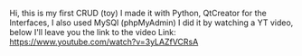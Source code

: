 Hi, this is my first CRUD (toy)
I made it with Python, QtCreator for the Interfaces, I also used MySQl (phpMyAdmin)
I did it by watching a YT video, below I'll leave you the link to the video
Link: https://www.youtube.com/watch?v=3yLAZfVCRsA
